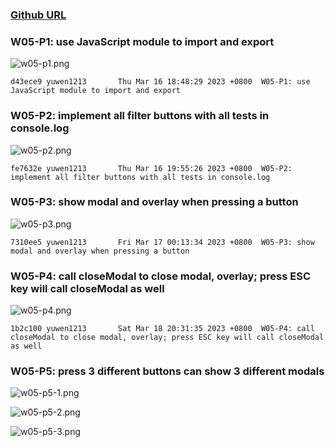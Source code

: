 ### [Github URL](https://github.com/yuwen1213/1112-1N-js-demo-211410740.git)

### W05-P1: use JavaScript module to import and export

![w05-p1.png](https://hlbovfzvhsftjuylmwlc.supabase.co/storage/v1/object/public/demo-40/md_1N_img/w05-p1.png)

```
d43ece9 yuwen1213       Thu Mar 16 18:48:29 2023 +0800  W05-P1: use JavaScript module to import and export
```

### W05-P2: implement all filter buttons with all tests in console.log

![w05-p2.png](https://hlbovfzvhsftjuylmwlc.supabase.co/storage/v1/object/public/demo-40/md_1N_img/w05-p2.png)

```
fe7632e yuwen1213       Thu Mar 16 19:55:26 2023 +0800  W05-P2: implement all filter buttons with all tests in console.log
```

### W05-P3: show modal and overlay when pressing a button

![w05-p3.png](https://hlbovfzvhsftjuylmwlc.supabase.co/storage/v1/object/public/demo-40/md_1N_img/w05-p3.png)

```
7310ee5 yuwen1213       Fri Mar 17 00:13:34 2023 +0800  W05-P3: show modal and overlay when pressing a button
```

### W05-P4: call closeModal to close modal, overlay; press ESC key will call closeModal as well

![w05-p4.png](https://hlbovfzvhsftjuylmwlc.supabase.co/storage/v1/object/public/demo-40/md_1N_img/w05-p4.png)

```
1b2c100 yuwen1213       Sat Mar 18 20:31:35 2023 +0800  W05-P4: call closeModal to close modal, overlay; press ESC key will call closeModal as well
```

### W05-P5: press 3 different buttons can show 3 different modals

![w05-p5-1.png](https://hlbovfzvhsftjuylmwlc.supabase.co/storage/v1/object/public/demo-40/md_1N_img/w05-p5-1.png)

![w05-p5-2.png](https://hlbovfzvhsftjuylmwlc.supabase.co/storage/v1/object/public/demo-40/md_1N_img/w05-p5-2.png)

![w05-p5-3.png](https://hlbovfzvhsftjuylmwlc.supabase.co/storage/v1/object/public/demo-40/md_1N_img/w05-p5-3.png)
